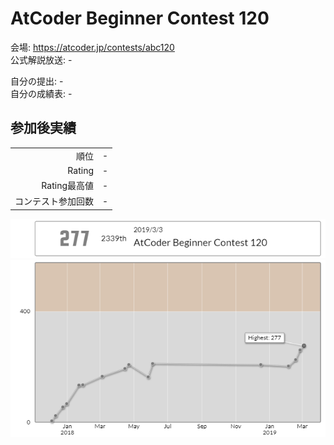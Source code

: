 # AtCoder Beginner Contest 120

会場: https://atcoder.jp/contests/abc120  
公式解説放送: -

自分の提出: -  
自分の成績表: -


## 参加後実績

|                    |      |
| -----------------: | :--- |
|               順位 | -    |
|             Rating | -    |
|       Rating最高値 | -    |
| コンテスト参加回数 | -    |

![ratingStatus](./ratingStatus.png)
![ratingGraph](./ratingGraph.png)


